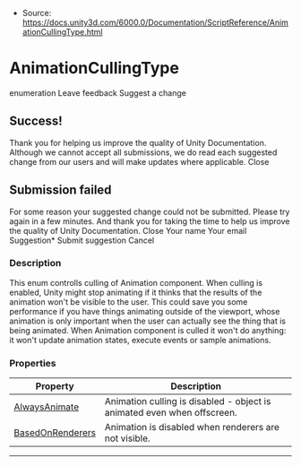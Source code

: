* Source: https://docs.unity3d.com/6000.0/Documentation/ScriptReference/AnimationCullingType.html

# AnimationCullingType
enumeration
Leave feedback
Suggest a change
## Success!
Thank you for helping us improve the quality of Unity Documentation. Although we cannot accept all submissions, we do read each suggested change from our users and will make updates where applicable.
Close
## Submission failed
For some reason your suggested change could not be submitted. Please <a>try again</a> in a few minutes. And thank you for taking the time to help us improve the quality of Unity Documentation.
Close
Your name Your email Suggestion* Submit suggestion
Cancel
### Description
This enum controlls culling of Animation component.
When culling is enabled, Unity might stop animating if it thinks that the results of the animation won't be visible to the user. This could save you some performance if you have things animating outside of the viewport, whose animation is only important when the user can actually see the thing that is being animated. When Animation component is culled it won't do anything: it won't update animation states, execute events or sample animations.
### Properties
Property | Description  
---|---  
[AlwaysAnimate](https://docs.unity3d.com/6000.0/Documentation/ScriptReference/AnimationCullingType.AlwaysAnimate.html) | Animation culling is disabled - object is animated even when offscreen.  
[BasedOnRenderers](https://docs.unity3d.com/6000.0/Documentation/ScriptReference/AnimationCullingType.BasedOnRenderers.html) | Animation is disabled when renderers are not visible.  
* * *
